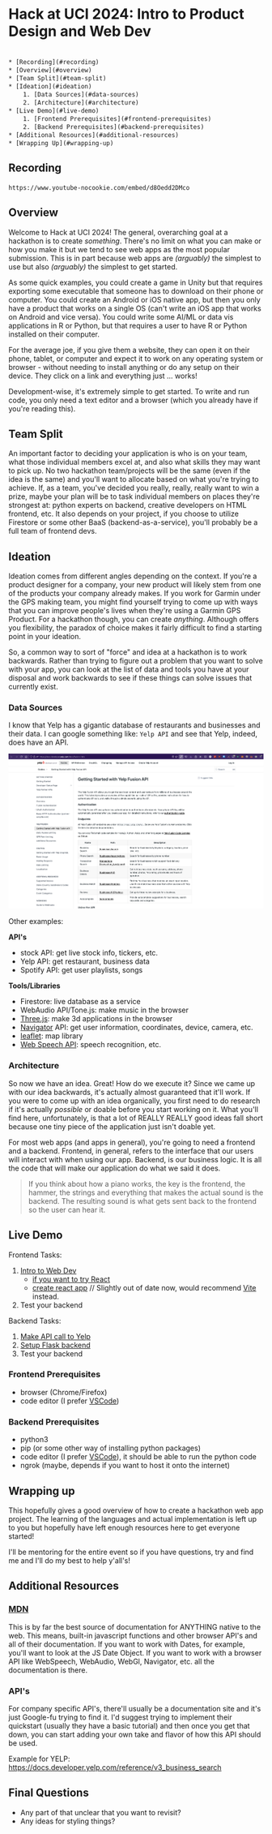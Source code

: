 # Hack at UCI 2024: Intro to Product Design and Web Dev

```table-of-contents

* [Recording](#recording)
* [Overview](#overview)
* [Team Split](#team-split)
* [Ideation](#ideation)
    1. [Data Sources](#data-sources)
    2. [Architecture](#architecture)
* [Live Demo](#live-demo)
    1. [Frontend Prerequisites](#frontend-prerequisites)
    2. [Backend Prerequisites](#backend-prerequisites)
* [Additional Resources](#additional-resources)
* [Wrapping Up](#wrapping-up)
```

## Recording

```video
https://www.youtube-nocookie.com/embed/d8Oedd2DMco
```

## Overview

Welcome to Hack at UCI 2024! The general, overarching goal at a hackathon is to create _something_. There's no limit on what you can make or how you make it but we tend to see web apps as the most popular submission. This is in part because web apps are _(arguably)_ the simplest to use but also _(arguably)_ the simplest to get started.

As some quick examples, you could create a game in Unity but that requires exporting some executable that someone has to download on their phone or computer. You could create an Android or iOS native app, but then you only have a product that works on a single OS (can't write an iOS app that works on Android and vice versa). You could write some AI/ML or data vis applications in R or Python, but that requires a user to have R or Python installed on their computer.

For the average joe, if you give them a website, they can open it on their phone, tablet, or computer and expect it to work on any operating system or browser - without needing to install anything or do any setup on their device. They click on a link and everything just ... works!

Development-wise, it's extremely simple to get started. To write and run code, you only need a text editor and a browser (which you already have if you're reading this).

## Team Split

An important factor to deciding your application is who is on your team, what those individual members excel at, and also what skills they may want to pick up. No two hackathon team/projects will be the same (even if the idea is the same) and you'll want to allocate based on what you're trying to achieve. If, as a team, you've decided you really, really, really want to win a prize, maybe your plan will be to task individual members on places they're strongest at: python experts on backend, creative developers on HTML frontend, etc. It also depends on your project, if you choose to utilize Firestore or some other BaaS (backend-as-a-service), you'll probably be a full team of frontend devs.

## Ideation

Ideation comes from different angles depending on the context. If you're a product designer for a company, your new product will likely stem from one of the products your company already makes. If you work for Garmin under the GPS making team, you might find yourself trying to come up with ways that you can improve people's lives when they're using a Garmin GPS Product. For a hackathon though, you can create _anything_. Although offers you flexibility, the paradox of choice makes it fairly difficult to find a starting point in your ideation.

So, a common way to sort of "force" and idea at a hackathon is to work backwards. Rather than trying to figure out a problem that you want to solve with your app, you can look at the list of data and tools you have at your disposal and work backwards to see if these things can solve issues that currently exist.

### Data Sources

I know that Yelp has a gigantic database of restaurants and businesses and their data. I can google something like: `Yelp API` and see that Yelp, indeed, does have an API.

![Yelp Fusion API homepage](./assets/yelp-api.png)

Other examples:

**API's**

-   stock API: get live stock info, tickers, etc.
-   Yelp API: get restaurant, business data
-   Spotify API: get user playlists, songs

**Tools/Libraries**

-   Firestore: live database as a service
-   WebAudio API/Tone.js: make music in the browser
-   [Three.js](https://threejs.org//WebGL): make 3d applications in the browser
-   [Navigator](https://developer.mozilla.org/en-US/docs/Web/API/Navigator) API: get user information, coordinates, device, camera, etc.
-   [leaflet](https://leafletjs.com/): map library
-   [Web Speech API](https://developer.mozilla.org/en-US/docs/Web/API/Web_Speech_API/Using_the_Web_Speech_API): speech recognition, etc.

### Architecture

So now we have an idea. Great! How do we execute it? Since we came up with our idea backwards, it's actually almost guaranteed that it'll work. If you were to come up with an idea organically, you first need to do research if it's actually _possible_ or doable before you start working on it. What you'll find here, unfortunately, is that a lot of REALLY REALLY good ideas fall short because one tiny piece of the application just isn't doable yet.

For most web apps (and apps in general), you're going to need a frontend and a backend. Frontend, in general, refers to the interface that our users will interact with when using our app. Backend, is our business logic. It is all the code that will make our application do what we said it does.

> If you think about how a piano works, the key is the frontend, the hammer, the strings and everything that makes the actual sound is the backend. The resulting sound is what gets sent back to the frontend so the user can hear it.

## Live Demo

Frontend Tasks:

1. [Intro to Web Dev](https://learn.ryqn.dev/article/intro-to-web-dev)
    - [if you want to try React](https://learn.ryqn.dev/article/setting-up-react)
    - [create react app](https://learn.ryqn.dev/article/creating-your-first-react-project) // Slightly out of date now, would recommend [Vite](https://v3.vitejs.dev/guide/) instead.
2. Test your backend

Backend Tasks:

1. [Make API call to Yelp](https://learn.ryqn.dev/article/quick-api-call-lesson)
2. [Setup Flask backend](https://learn.ryqn.dev/article/hackathon-flask)
3. Test your backend

### Frontend Prerequisites

-   browser (Chrome/Firefox)
-   code editor (I prefer [VSCode](https://code.visualstudio.com/))

### Backend Prerequisites

-   python3
-   pip (or some other way of installing python packages)
-   code editor (I prefer [VSCode](https://code.visualstudio.com/)), it should be able to run the python code
-   ngrok (maybe, depends if you want to host it onto the internet)

## Wrapping up

This hopefully gives a good overview of how to create a hackathon web app project. The learning of the languages and actual implementation is left up to you but hopefully have left enough resources here to get everyone started!

I'll be mentoring for the entire event so if you have questions, try and find me and I'll do my best to help y'all's!

## Additional Resources

### [MDN](https://developer.mozilla.org/en-US/)

This is by far the best source of documentation for ANYTHING native to the web. This means, built-in javascript functions and other browser API's and all of their documentation. If you want to work with Dates, for example, you'll want to look at the JS Date Object. If you want to work with a browser API like WebSpeech, WebAudio, WebGl, Navigator, etc. all the documentation is there.

### API's

For company specific API's, there'll usually be a documentation site and it's just Google-fu trying to find it. I'd suggest trying to implement their quickstart (usually they have a basic tutorial) and then once you get that down, you can start adding your own take and flavor of how this API should be used.

Example for YELP: https://docs.developer.yelp.com/reference/v3_business_search

## Final Questions

-   Any part of that unclear that you want to revisit?
-   Any ideas for styling things?
